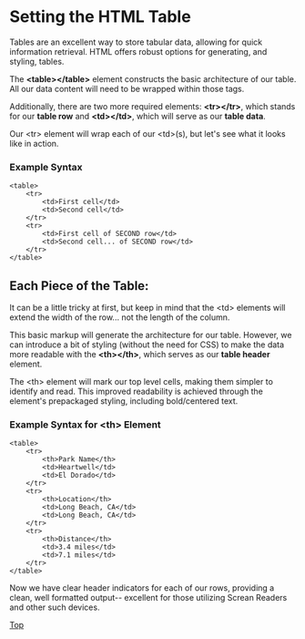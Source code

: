 # Setting the HTML Table  

Tables are an excellent way to store tabular data, allowing for quick information retrieval.  HTML offers robust options for generating, and styling, tables. 

The **&lt;table&gt;&lt;/table&gt;** element constructs the basic architecture of our table. All our data content will need to be wrapped within those tags.

Additionally, there are two more required elements: **&lt;tr&gt;&lt;/tr&gt;**, which stands for our **table row** and **&lt;td&gt;&lt;/td&gt;**, which will serve as our **table data**. 

Our &lt;tr&gt; element will wrap each of our &lt;td&gt;(s), but let's see what it looks like in action.

### Example Syntax

```
<table>
    <tr>
        <td>First cell</td>
        <td>Second cell</td>
    </tr>
    <tr>
        <td>First cell of SECOND row</td>
        <td>Second cell... of SECOND row</td>
    </tr>
</table>
```

## Each Piece of the Table:
It can be a little tricky at first, but keep in mind that the &lt;td&gt; elements will extend the width of the row... not the length of the column. 

This basic markup will generate the architecture for our table. However, we can introduce a bit of styling (without the need for CSS) to make the data more readable with the **&lt;th&gt;&lt;/th&gt;**, which serves as our **table header** element. 

The &lt;th&gt; element will mark our top level cells, making them simpler to identify and read. This improved readability is achieved through the element's prepackaged styling, including bold/centered text.

### Example Syntax for &lt;th&gt; Element
```
<table>
    <tr>
        <th>Park Name</th>
        <td>Heartwell</td>
        <td>El Dorado</td>
    </tr>
    <tr>
        <th>Location</th>
        <td>Long Beach, CA</td>
        <td>Long Beach, CA</td>
    </tr>
    <tr>
        <th>Distance</th>
        <td>3.4 miles</td>
        <td>7.1 miles</td>
    </tr>
</table>
```
Now we have clear header indicators for each of our rows, providing a clean, well formatted output-- excellent for those utilizing Screan Readers and other such devices. 

[Top](#setting-the-html-table)